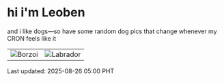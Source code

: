# hi i'm Leoben

and i like dogs—so have some random dog pics that change whenever my CRON feels like it

|  |  |
|--------|----------|
| ![Borzoi](https://random-dog-vercel.vercel.app/api/random-borzoi?v=1756155636) | ![Labrador](https://random-dog-vercel.vercel.app/api/random-labrador?v=1756155636) |

Last updated: 2025-08-26 05:00 PHT
